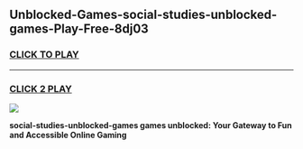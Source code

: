 
## Unblocked-Games-social-studies-unblocked-games-Play-Free-8dj03
<h3>
<a href="https://premium76.site?title=social-studies-unblocked-games&ref=18A1">CLICK TO PLAY</a></h3>
<hr>

<h3>
<a href="https://premium76.site?title=social-studies-unblocked-games&ref=18A1">CLICK 2 PLAY</a>
  
</h3>

<a href="https://premium76.site?title=social-studies-unblocked-games&ref=18A1"><img src="https://clearcache.store/games.png"></a>


**social-studies-unblocked-games games unblocked: Your Gateway to Fun and Accessible Online Gaming**

